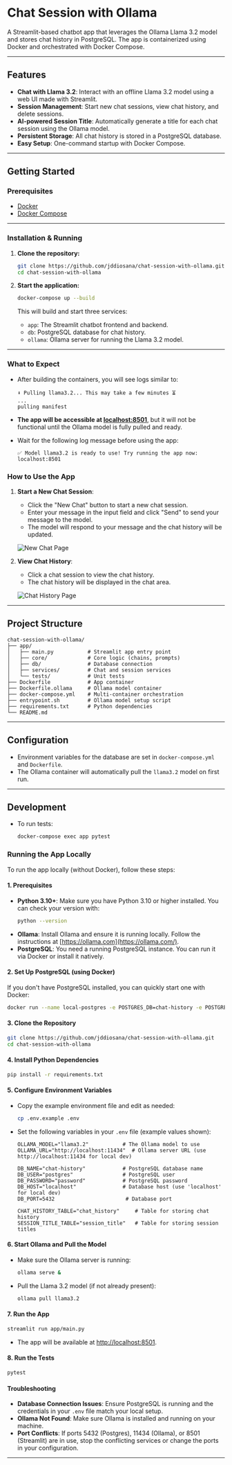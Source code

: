 # Chat Session with Ollama

A Streamlit-based chatbot app that leverages the Ollama Llama 3.2 model and stores chat history in PostgreSQL. The app is containerized using Docker and orchestrated with Docker Compose.

---

## Features

- **Chat with Llama 3.2**: Interact with an offline Llama 3.2 model using a web UI made with Streamlit.
- **Session Management**: Start new chat sessions, view chat history, and delete sessions.
- **AI-powered Session Title**: Automatically generate a title for each chat session using the Ollama model.
- **Persistent Storage**: All chat history is stored in a PostgreSQL database.
- **Easy Setup**: One-command startup with Docker Compose.

---

## Getting Started

### Prerequisites

- [Docker](https://www.docker.com/get-started)
- [Docker Compose](https://docs.docker.com/compose/)

---

### Installation & Running

1. **Clone the repository:**
   ```bash
   git clone https://github.com/jddiosana/chat-session-with-ollama.git
   cd chat-session-with-ollama
   ```

2. **Start the application:**
   ```bash
   docker-compose up --build
   ```

   This will build and start three services:
   - `app`: The Streamlit chatbot frontend and backend.
   - `db`: PostgreSQL database for chat history.
   - `ollama`: Ollama server for running the Llama 3.2 model.

---

### What to Expect

- After building the containers, you will see logs similar to:

  ```
  ⬇️ Pulling llama3.2... This may take a few minutes ⏳
  ...
  pulling manifest
  ```

- **The app will be accessible at [localhost:8501](http://localhost:8501)**, but it will not be functional until the Ollama model is fully pulled and ready.

- Wait for the following log message before using the app:

  ```
  ✅ Model llama3.2 is ready to use! Try running the app now: localhost:8501
  ```

### How to Use the App

1. **Start a New Chat Session**:
   - Click the "New Chat" button to start a new chat session.
   - Enter your message in the input field and click "Send" to send your message to the model.
   - The model will respond to your message and the chat history will be updated.
   
   ![New Chat Page](public/images/new-chat.png)

2. **View Chat History**:
    - Click a chat session to view the chat history.
    - The chat history will be displayed in the chat area.

    ![Chat History Page](public/images/chat-history.png)
    
---

## Project Structure

```
chat-session-with-ollama/
├── app/
│   ├── main.py           # Streamlit app entry point
│   ├── core/             # Core logic (chains, prompts)
│   ├── db/               # Database connection
│   ├── services/         # Chat and session services
│   └── tests/            # Unit tests
├── Dockerfile            # App container
├── Dockerfile.ollama     # Ollama model container
├── docker-compose.yml    # Multi-container orchestration
├── entrypoint.sh         # Ollama model setup script
├── requirements.txt      # Python dependencies
└── README.md
```

---

## Configuration

- Environment variables for the database are set in `docker-compose.yml` and `Dockerfile`.
- The Ollama container will automatically pull the `llama3.2` model on first run.

---

## Development

- To run tests:
  ```bash
  docker-compose exec app pytest
  ```

### Running the App Locally

To run the app locally (without Docker), follow these steps:

#### 1. Prerequisites
- **Python 3.10+**: Make sure you have Python 3.10 or higher installed. You can check your version with:
  ```bash
  python --version
  ```
- **Ollama**: Install Ollama and ensure it is running locally. Follow the instructions at [https://ollama.com](https://ollama.com/).
- **PostgreSQL**: You need a running PostgreSQL instance. You can run it via Docker or install it natively.

#### 2. Set Up PostgreSQL (using Docker)
If you don't have PostgreSQL installed, you can quickly start one with Docker:
```bash
docker run --name local-postgres -e POSTGRES_DB=chat-history -e POSTGRES_USER=postgres -e POSTGRES_PASSWORD=password -p 5432:5432 -d postgres:latest
```

#### 3. Clone the Repository
```bash
git clone https://github.com/jddiosana/chat-session-with-ollama.git
cd chat-session-with-ollama
```

#### 4. Install Python Dependencies
```bash
pip install -r requirements.txt
```

#### 5. Configure Environment Variables
- Copy the example environment file and edit as needed:
  ```bash
  cp .env.example .env
  ```
- Set the following variables in your `.env` file (example values shown):
  ```env
  OLLAMA_MODEL="llama3.2"           # The Ollama model to use
  OLLAMA_URL="http://localhost:11434"  # Ollama server URL (use http://localhost:11434 for local dev)

  DB_NAME="chat-history"            # PostgreSQL database name
  DB_USER="postgres"                # PostgreSQL user
  DB_PASSWORD="password"            # PostgreSQL password
  DB_HOST="localhost"               # Database host (use 'localhost' for local dev)
  DB_PORT=5432                       # Database port

  CHAT_HISTORY_TABLE="chat_history"     # Table for storing chat history
  SESSION_TITLE_TABLE="session_title"   # Table for storing session titles
  ```

#### 6. Start Ollama and Pull the Model
- Make sure the Ollama server is running:
  ```bash
  ollama serve &
  ```
- Pull the Llama 3.2 model (if not already present):
  ```bash
  ollama pull llama3.2
  ```

#### 7. Run the App
```bash
streamlit run app/main.py
```
- The app will be available at [http://localhost:8501](http://localhost:8501).

#### 8. Run the Tests
```bash
pytest
```

#### Troubleshooting
- **Database Connection Issues**: Ensure PostgreSQL is running and the credentials in your `.env` file match your local setup.
- **Ollama Not Found**: Make sure Ollama is installed and running on your machine.
- **Port Conflicts**: If ports 5432 (Postgres), 11434 (Ollama), or 8501 (Streamlit) are in use, stop the conflicting services or change the ports in your configuration.

---
